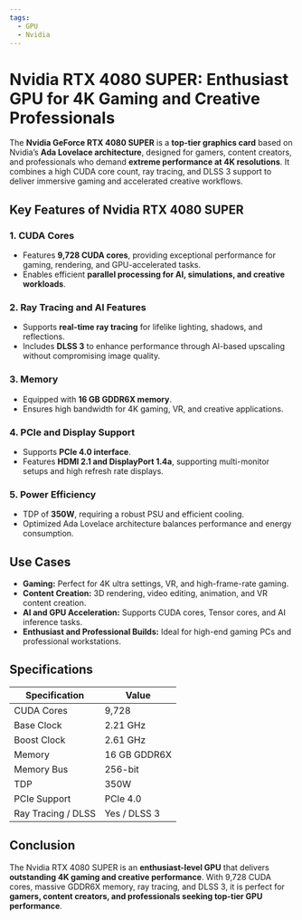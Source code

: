 ```yaml
---
tags:
  - GPU
  - Nvidia
---
```


# Nvidia RTX 4080 SUPER: Enthusiast GPU for 4K Gaming and Creative Professionals

The **Nvidia GeForce RTX 4080 SUPER** is a **top-tier graphics card** based on Nvidia’s **Ada Lovelace architecture**, designed for gamers, content creators, and professionals who demand **extreme performance at 4K resolutions**. It combines a high CUDA core count, ray tracing, and DLSS 3 support to deliver immersive gaming and accelerated creative workflows.

## Key Features of Nvidia RTX 4080 SUPER

### 1. **CUDA Cores**

* Features **9,728 CUDA cores**, providing exceptional performance for gaming, rendering, and GPU-accelerated tasks.
* Enables efficient **parallel processing for AI, simulations, and creative workloads**.

### 2. **Ray Tracing and AI Features**

* Supports **real-time ray tracing** for lifelike lighting, shadows, and reflections.
* Includes **DLSS 3** to enhance performance through AI-based upscaling without compromising image quality.

### 3. **Memory**

* Equipped with **16 GB GDDR6X memory**.
* Ensures high bandwidth for 4K gaming, VR, and creative applications.

### 4. **PCIe and Display Support**

* Supports **PCIe 4.0 interface**.
* Features **HDMI 2.1 and DisplayPort 1.4a**, supporting multi-monitor setups and high refresh rate displays.

### 5. **Power Efficiency**

* TDP of **350W**, requiring a robust PSU and efficient cooling.
* Optimized Ada Lovelace architecture balances performance and energy consumption.

## Use Cases

* **Gaming:** Perfect for 4K ultra settings, VR, and high-frame-rate gaming.
* **Content Creation:** 3D rendering, video editing, animation, and VR content creation.
* **AI and GPU Acceleration:** Supports CUDA cores, Tensor cores, and AI inference tasks.
* **Enthusiast and Professional Builds:** Ideal for high-end gaming PCs and professional workstations.

## Specifications

| Specification      | Value        |
| ------------------ | ------------ |
| CUDA Cores         | 9,728        |
| Base Clock         | 2.21 GHz     |
| Boost Clock        | 2.61 GHz     |
| Memory             | 16 GB GDDR6X |
| Memory Bus         | 256-bit      |
| TDP                | 350W         |
| PCIe Support       | PCIe 4.0     |
| Ray Tracing / DLSS | Yes / DLSS 3 |

## Conclusion

The Nvidia RTX 4080 SUPER is an **enthusiast-level GPU** that delivers **outstanding 4K gaming and creative performance**. With 9,728 CUDA cores, massive GDDR6X memory, ray tracing, and DLSS 3, it is perfect for **gamers, content creators, and professionals seeking top-tier GPU performance**.
